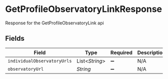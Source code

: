 # GetProfileObservatoryLinkResponse

Response for the GetProfileObservatoryLink api


## Fields

| Field                       | Type                        | Required                    | Description                 |
| --------------------------- | --------------------------- | --------------------------- | --------------------------- |
| `individualObservatoryUrls` | List<*String*>              | :heavy_minus_sign:          | N/A                         |
| `observatoryUrl`            | *String*                    | :heavy_minus_sign:          | N/A                         |